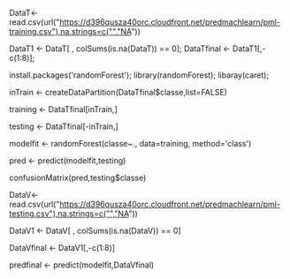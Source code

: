 DataT<- read.csv(url("https://d396qusza40orc.cloudfront.net/predmachlearn/pml-training.csv"),na.strings=c("","NA"))

DataT1 <- DataT[ , colSums(is.na(DataT)) == 0]; DataTfinal <- DataT1[,-c(1:8)];

install.packages('randomForest'); library(randomForest); libaray(caret); 

inTrain <- createDataPartition(DataTfinal$classe,list=FALSE)

training <- DataTfinal[inTrain,]

testing <- DataTfinal[-inTrain,]

modelfit <- randomForest(classe~., data=training, method='class')

pred <- predict(modelfit,testing)

confusionMatrix(pred,testing$classe)

DataV<- read.csv(url("https://d396qusza40orc.cloudfront.net/predmachlearn/pml-testing.csv"),na.strings=c("","NA"))

DataV1 <- DataV[ , colSums(is.na(DataV)) == 0]

DataVfinal <- DataV1[,-c(1:8)]

predfinal <- predict(modelfit,DataVfinal) 
